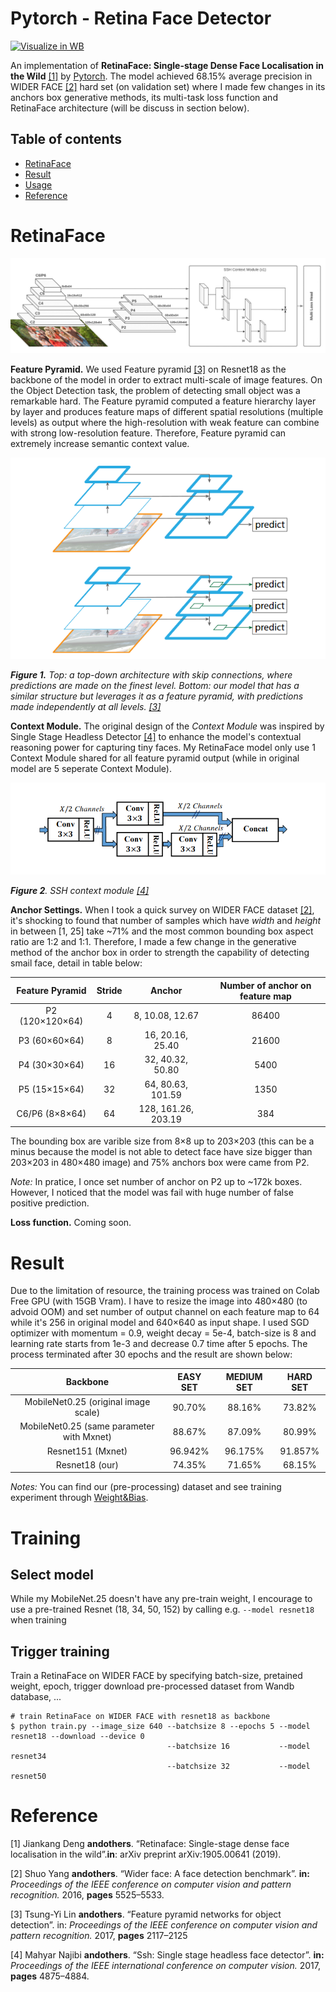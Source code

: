 # Pytorch - Retina Face Detector

<a href="https://wandb.ai/nmd2000/Retina-Face/"><img src="https://raw.githubusercontent.com/wandb/assets/main/wandb-github-badge-gradient.svg" alt="Visualize in WB"></a>

An implementation of **RetinaFace: Single-stage Dense Face Localisation in the Wild**  [[1]](#1) by [Pytorch](https://pytorch.org/). The model achieved 68.15% average precision in WIDER FACE [[2]](#2) hard set (on validation set) where I made few changes in its anchors box generative methods, its multi-task loss function and RetinaFace architecture (will be discuss in section below). 

## Table of contents
- [RetinaFace](#retinaface)
- [Result](#result)
- [Usage](#usage)
- [Reference](#reference)

# RetinaFace
<div style="text-align:center"><img src="/report/images/retina-model.jpg" /></div>

**Feature Pyramid.** We used Feature pyramid [[3]](#3) on Resnet18 as the backbone of the model in order to extract multi-scale of image features. On the Object Detection task, the problem of detecting small object was a remarkable hard. The Feature pyramid computed a feature hierarchy layer by layer and produces feature maps of different spatial resolutions (multiple levels) as output where the high-resolution with weak feature can combine with strong low-resolution feature. Therefore, Feature pyramid can extremely increase semantic context value.

<div style="text-align:center"><img src="/report/images/fpn.png" /></div>

***Figure 1.** Top: a top-down architecture with skip connections, where predictions are made on the finest level. Bottom: our model that has a similar structure but leverages it as a feature pyramid, with predictions made independently at all levels. [[3]](#3)*

**Context Module.** The original design of the *Context Module* was inspired by Single Stage Headless Detector [[4]](#4) to enhance the model's contextual reasoning power for capturing tiny faces. My RetinaFace model only use 1 Context Module shared for all feature pyramid output (while in original model are 5 seperate Context Module).

<div style="text-align:center"><img src="/report/images/context-module.png" /></div>

***Figure 2**. SSH context module [[4]](#4)*

**Anchor Settings.** When I took a quick survey on WIDER FACE dataset [[2]](#2), it's shocking to found that number of samples which have *width* and *height* in between [1, 25] take ~71% and the most common bounding box aspect ratio are 1:2 and 1:1. Therefore, I made a few change in the generative method of the anchor box in order to strength the capability of detecting smail face, detail in table below:

| Feature Pyramid  | Stride |        Anchor       | Number of anchor on feature map |
|:----------------:|:------:|:-------------------:|:-------------------------------:|
| P2 (120×120×64)  |    4   |   8, 10.08, 12.67   |              86400              |
| P3 (60×60×64)    |    8   |   16, 20.16, 25.40  |              21600              |
| P4 (30×30×64)    |   16   |   32, 40.32, 50.80  |               5400              |
| P5 (15×15×64)    |   32   |  64, 80.63, 101.59  |               1350              |
| C6/P6 (8×8×64)   |   64   | 128, 161.26, 203.19 |               384               |

The bounding box are varible size from 8×8 up to 203×203 (this can be a minus because the model is not able to detect face have size bigger than 203×203 in 480×480 image) and 75% anchors box were came from P2.

*Note:* In pratice, I once set number of anchor on P2 up to ~172k boxes. However, I noticed that the model was fail with huge number of false positive prediction.

**Loss function.** Coming soon.

# Result
Due to the limitation of resource, the training process was trained on Colab Free GPU (with 15GB Vram). I have to resize the image into 480×480 (to advoid OOM) and set number of output channel on each feature map to 64 while it's 256 in original model and 640×640 as input shape. I used SGD optimizer with momentum = 0.9, weight decay = 5e-4, batch-size is 8 and learning rate starts from 1e-3 and decrease 0.7 time after 5 epochs. The process terminated after 30 epochs and the result are shown below:

|                   Backbone                   | EASY SET | MEDIUM SET | HARD SET |
|:--------------------------------------------:|:--------:|:----------:|:--------:|
| MobileNet0.25 (original image scale)         |  90.70%  |   88.16%   |  73.82%  |
| MobileNet0.25 (same parameter with Mxnet)    |  88.67%  |   87.09%   |  80.99%  |
| Resnet151 (Mxnet)                            |  96.942% |   96.175%  |  91.857% |
| Resnet18 (our)                               |  74.35%  |   71.65%   |  68.15%  |

*Notes:* You can find our (pre-processing) dataset and see training experiment through [Weight&Bias](https://wandb.ai/nmd2000/Retina-Face/).

# Training
## Select model
While my MobileNet.25 doesn't have any pre-train weight, I encourage to use a pre-trained Resnet (18, 34, 50, 152) by calling e.g. `--model resnet18` when training

## Trigger training
Train a RetinaFace on WIDER FACE by specifying batch-size, pretained weight, epoch, trigger download pre-processed dataset from Wandb database, ...

```
# train RetinaFace on WIDER FACE with resnet18 as backbone
$ python train.py --image_size 640 --batchsize 8 --epochs 5 --model resnet18 --download --device 0
                                   --batchsize 16           --model resnet34
                                   --batchsize 32           --model resnet50
```


# Reference
<a id="1">[1]</a> Jiankang Deng **andothers**. “Retinaface: Single-stage dense face localisation in the wild”.**in**: arXiv preprint arXiv:1905.00641 (2019).

<a id="2">[2]</a> Shuo Yang **andothers**. “Wider face: A face detection benchmark”. **in:** *Proceedings of the IEEE conference on computer vision and pattern recognition.* 2016, **pages** 5525–5533.

<a id="3">[3]</a> Tsung-Yi Lin **andothers**. “Feature pyramid networks for object detection”. in: *Proceedings of the IEEE conference on computer vision and pattern recognition.* 2017, **pages** 2117–2125

<a id="4">[4]</a> Mahyar Najibi **andothers**. “Ssh: Single stage headless face detector”. **in:** *Proceedings of the IEEE international conference on computer vision.* 2017, **pages** 4875–4884.

